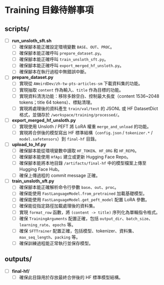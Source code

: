 # Training 目錄待辦事項

## scripts/
- [ ] **run_unsloth_sft.sh**
    - [ ] 確保腳本能正確設定環境變數 `BASE`、`OUT`、`PROC`。
    - [ ] 確保腳本能正確呼叫 `prepare_dataset.py`。
    - [ ] 確保腳本能正確呼叫 `train_unsloth_sft.py`。
    - [ ] 確保腳本能正確呼叫 `export_merged_hf_unsloth.py`。
    - [ ] 確保腳本在執行過程中無錯誤中斷。
- [ ] **prepare_dataset.py**
    - [ ] 實現從 `AWeirdDev/zh-tw-pts-articles-sm` 下載資料集的功能。
    - [ ] 實現抽取 `content` 作為輸入、`title` 作為目標的功能。
    - [ ] 實現資料清洗功能：移除多餘空白、控制最大長度（content 1536~2048 tokens；title 64 tokens）、標點清理。
    - [ ] 實現將處理後的資料產生 `train/val/test` 的 JSONL 或 HF DatasetDict 格式，並儲存於 `/workspace/training/processed/`。
- [ ] **export_merged_hf_unsloth.py**
    - [ ] 實現使用 Unsloth / PEFT 將 LoRA 權重 `merge_and_unload` 的功能。
    - [ ] 實現將合併後的模型寫出 HF 標準結構（`config.json` / `tokenizer.*` / `model.safetensors`）到 `final-hf` 目錄。
- [ ] **upload_to_hf.py**
    - [ ] 確保腳本能從環境變數中讀取 `HF_TOKEN`、`HF_ORG` 和 `HF_REPO`。
    - [ ] 確保腳本能使用 `HfApi` 建立或更新 Hugging Face Repo。
    - [ ] 確保腳本能將本地目錄 `/artifacts/final-hf` 中的模型檔案上傳至 Hugging Face Hub。
    - [ ] 確保上傳過程的 commit message 正確。
- [ ] **train_unsloth_sft.py**
    - [ ] 確保腳本能正確解析命令行參數 `base`、`out`、`proc`。
    - [ ] 確保能使用 `FastLanguageModel.from_pretrained` 加載基礎模型。
    - [ ] 確保能使用 `FastLanguageModel.get_peft_model` 配置 LoRA 參數。
    - [ ] 確保能從指定路徑加載處理後的資料集。
    - [ ] 實現 `format_row` 函數，將 `(content -> title)` 序列化為單輪指令格式。
    - [ ] 確保 `TrainingArguments` 配置正確，包括 `output_dir`、`batch_size`、`learning_rate`、`epochs` 等。
    - [ ] 確保 `SFTTrainer` 配置正確，包括模型、tokenizer、資料集、`max_seq_length`、`packing` 等。
    - [ ] 確保訓練過程能正常執行並保存模型。

## outputs/
- [ ] **final-hf/**
    - [ ] 確保此目錄用於存放最終合併後的 HF 標準模型結構。
